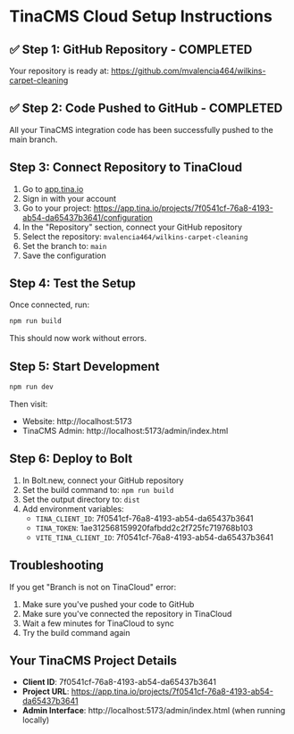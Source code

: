 # TinaCMS Cloud Setup Instructions

## ✅ Step 1: GitHub Repository - COMPLETED
Your repository is ready at: https://github.com/mvalencia464/wilkins-carpet-cleaning

## ✅ Step 2: Code Pushed to GitHub - COMPLETED
All your TinaCMS integration code has been successfully pushed to the main branch.

## Step 3: Connect Repository to TinaCloud

1. Go to [app.tina.io](https://app.tina.io)
2. Sign in with your account
3. Go to your project: https://app.tina.io/projects/7f0541cf-76a8-4193-ab54-da65437b3641/configuration
4. In the "Repository" section, connect your GitHub repository
5. Select the repository: `mvalencia464/wilkins-carpet-cleaning`
6. Set the branch to: `main`
7. Save the configuration

## Step 4: Test the Setup

Once connected, run:

```bash
npm run build
```

This should now work without errors.

## Step 5: Start Development

```bash
npm run dev
```

Then visit:
- Website: http://localhost:5173
- TinaCMS Admin: http://localhost:5173/admin/index.html

## Step 6: Deploy to Bolt

1. In Bolt.new, connect your GitHub repository
2. Set the build command to: `npm run build`
3. Set the output directory to: `dist`
4. Add environment variables:
   - `TINA_CLIENT_ID`: 7f0541cf-76a8-4193-ab54-da65437b3641
   - `TINA_TOKEN`: 1ae312568159920fafbdd2c2f725fc719768b103
   - `VITE_TINA_CLIENT_ID`: 7f0541cf-76a8-4193-ab54-da65437b3641

## Troubleshooting

If you get "Branch is not on TinaCloud" error:
1. Make sure you've pushed your code to GitHub
2. Make sure you've connected the repository in TinaCloud
3. Wait a few minutes for TinaCloud to sync
4. Try the build command again

## Your TinaCMS Project Details

- **Client ID**: 7f0541cf-76a8-4193-ab54-da65437b3641
- **Project URL**: https://app.tina.io/projects/7f0541cf-76a8-4193-ab54-da65437b3641
- **Admin Interface**: http://localhost:5173/admin/index.html (when running locally)
